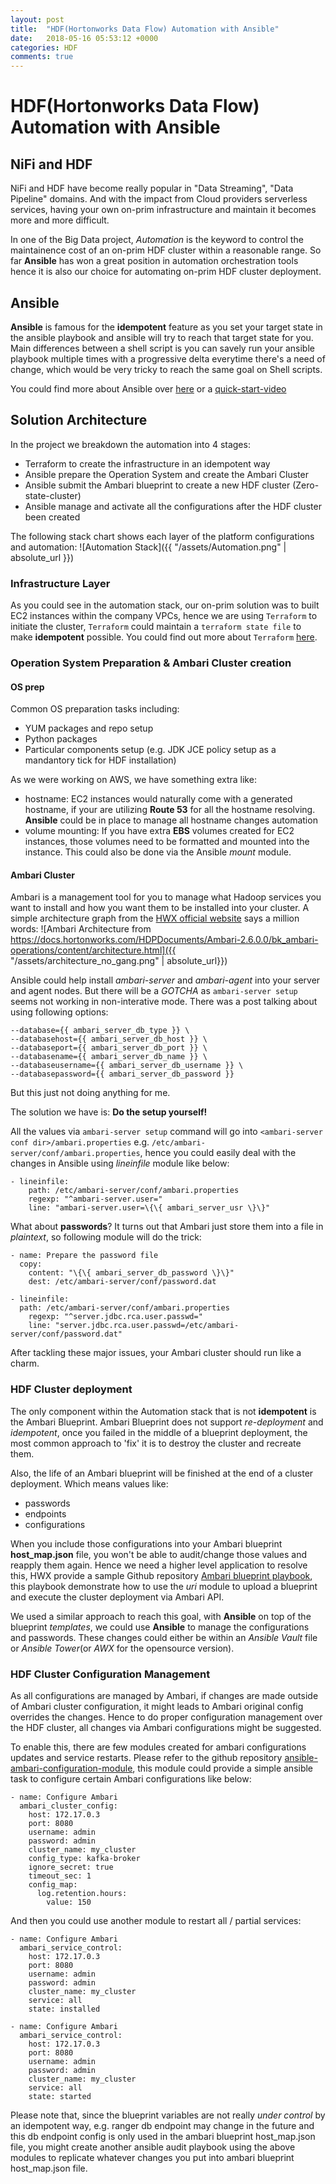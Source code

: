 ```yaml
---
layout: post
title:  "HDF(Hortonworks Data Flow) Automation with Ansible"
date:   2018-05-16 05:53:12 +0000
categories: HDF
comments: true
---
```

# HDF(Hortonworks Data Flow) Automation with Ansible
## NiFi and HDF
NiFi and HDF have become really popular in "Data Streaming", "Data Pipeline" domains. And with the impact from Cloud providers serverless services, having your own on-prim infrastructure and maintain it becomes more and more difficult.

In one of the Big Data project, *Automation* is the keyword to control the maintainence cost of an on-prim HDF cluster within a reasonable range. So far **Ansible** has won a great position in automation orchestration tools hence it is also our choice for automating on-prim HDF cluster deployment.

## Ansible
**Ansible** is famous for the **idempotent** feature as you set your target state in the ansible playbook and ansible will try to reach that target state for you. Main differences between a shell script is you can savely run your ansible playbook multiple times with a progressive delta everytime there's a need of change, which would be very tricky to reach the same goal on Shell scripts.

You could find more about Ansible over [here] or a [quick-start-video]

[quick-start-video]: https://www.ansible.com/resources/videos/quick-start-video
[here]: https://docs.ansible.com/ansible/latest/user_guide/intro_getting_started.html

## Solution Architecture
In the project we breakdown the automation into 4 stages:

- Terraform to create the infrastructure in an idempotent way
- Ansible prepare the Operation System and create the Ambari Cluster
- Ansible submit the Ambari blueprint to create a new HDF cluster (Zero-state-cluster)
- Ansible manage and activate all the configurations after the HDF cluster been created

The following stack chart shows each layer of the platform configurations and automation:
![Automation Stack]({{ "/assets/Automation.png" | absolute_url }})

### Infrastructure Layer
As you could see in the automation stack, our on-prim solution was to built EC2 instances within the company VPCs, hence we are using `Terraform`  to initiate the cluster, `Terraform` could maintain a `terraform state file` to make **idempotent** possible. You could find out more about `Terraform` [here].

[here]: https://www.terraform.io/intro/index.html

### Operation System Preparation & Ambari Cluster creation
#### OS prep
Common OS preparation tasks including:

- YUM packages and repo setup
- Python packages
- Particular components setup (e.g. JDK JCE policy setup as a mandantory tick for HDF installation)

As we were working on AWS, we have something extra like:

- hostname: EC2 instances would naturally come with a generated hostname, if your are utilizing **Route 53** for all the hostname resolving. **Ansible** could be in place to manage all hostname changes automation
- volume mounting: If you have extra **EBS** volumes created for EC2 instances, those volumes need to be formatted and mounted into the instance. This could also be done via the Ansible *mount* module.

#### Ambari Cluster
Ambari is a management tool for you to manage what Hadoop services you want to install and how you want them to be installed into your cluster. A simple architecture graph from the [HWX official website] says a million words:
![Ambari Architecture from https://docs.hortonworks.com/HDPDocuments/Ambari-2.6.0.0/bk_ambari-operations/content/architecture.html]({{ "/assets/architecture_no_gang.png" | absolute_url}})

[HWX official website]: https://docs.hortonworks.com/HDPDocuments/Ambari-2.6.0.0/bk_ambari-operations/content/architecture.html

Ansible could help install *ambari-server* and *ambari-agent* into your server and agent nodes. But there will be a *GOTCHA* as `ambari-server setup` seems not working in non-interative mode. There was a post talking about using following options:

    --database={{ ambari_server_db_type }} \
    --databasehost={{ ambari_server_db_host }} \
    --databaseport={{ ambari_server_db_port }} \
    --databasename={{ ambari_server_db_name }} \
    --databaseusername={{ ambari_server_db_username }} \
    --databasepassword={{ ambari_server_db_password }}

But this just not doing anything for me.

The solution we have is: **Do the setup yourself!**

All the values via `ambari-server setup` command will go into `<ambari-server conf dir>/ambari.properties` e.g. `/etc/ambari-server/conf/ambari.properties`, hence you could easily deal with the changes in Ansible using *lineinfile* module like below:

    - lineinfile:
        path: /etc/ambari-server/conf/ambari.properties
        regexp: "^ambari-server.user="
        line: "ambari-server.user=\{\{ ambari_server_usr \}\}"

What about **passwords**? It turns out that Ambari just store them into a file in *plaintext*, so following module will do the trick:

    - name: Prepare the password file
      copy:
        content: "\{\{ ambari_server_db_password \}\}"
        dest: /etc/ambari-server/conf/password.dat

    - lineinfile:
      path: /etc/ambari-server/conf/ambari.properties
        regexp: "^server.jdbc.rca.user.passwd="
        line: "server.jdbc.rca.user.passwd=/etc/ambari-server/conf/password.dat"


After tackling these major issues, your Ambari cluster should run like a charm.


### HDF Cluster deployment
The only component within the Automation stack that is not **idempotent** is the Ambari Blueprint. Ambari Blueprint does not support *re-deployment* and *idempotent*, once you failed in the middle of a blueprint deployment, the most common approach to 'fix' it is to destroy the cluster and recreate them.

Also, the life of an Ambari blueprint will be finished at the end of a cluster deployment. Which means values like:

- passwords
- endpoints
- configurations

When you include those configurations into your Ambari blueprint **host_map.json** file, you won't be able to audit/change those values and reapply them again. Hence we need a higher level application to resolve this, HWX provide a sample Github repository [Ambari blueprint playbook], this playbook demonstrate how to use the *uri* module to upload a blueprint and execute the cluster deployment via Ambari API.

[Ambari blueprint playbook]: https://github.com/hortonworks/ansible-hortonworks

We used a similar approach to reach this goal, with **Ansible** on top of the blueprint *templates*, we could use **Ansible** to manage the configurations and passwords. These changes could either be within an *Ansible Vault* file or *Ansible Tower*(or *AWX* for the opensource version).


### HDF Cluster Configuration Management
As all configurations are managed by Ambari, if changes are made outside of Ambari cluster configuration, it might leads to Ambari original config overrides the changes. Hence to do proper configuration management over the HDF cluster, all changes via Ambari configurations might be suggested.

To enable this, there are few modules created for ambari configurations updates and service restarts. Please refer to the github repository [ansible-ambari-configuration-module], this module could provide a simple ansible task to configure certain Ambari configurations like below:

    - name: Configure Ambari
      ambari_cluster_config:
        host: 172.17.0.3
        port: 8080
        username: admin
        password: admin
        cluster_name: my_cluster
        config_type: kafka-broker
        ignore_secret: true
        timeout_sec: 1
        config_map:
          log.retention.hours:
            value: 150

And then you could use another module to restart all / partial services:

    - name: Configure Ambari
      ambari_service_control:
        host: 172.17.0.3
        port: 8080
        username: admin
        password: admin
        cluster_name: my_cluster
        service: all
        state: installed

    - name: Configure Ambari
      ambari_service_control:
        host: 172.17.0.3
        port: 8080
        username: admin
        password: admin
        cluster_name: my_cluster
        service: all
        state: started


Please note that, since the blueprint variables are not really *under control* by an idempotent way, e.g. ranger db endpoint may change in the future and this db endpoint config is only used in the ambari blueprint host_map.json file, you might create another ansible audit playbook using the above modules to replicate whatever changes you put into ambari blueprint host_map.json file.

[ansible-ambari-configuration-module]: https://github.com/timmyraynor/ansible-ambari-config-module